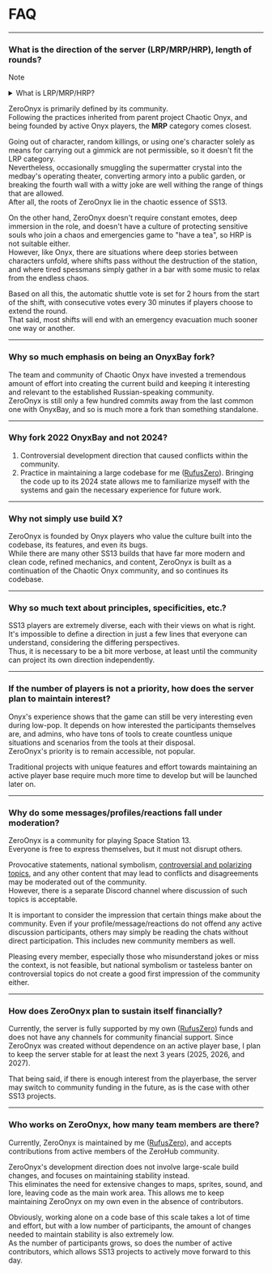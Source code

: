 # FAQ

---

### What is the direction of the server (LRP/MRP/HRP), length of rounds?

> [!NOTE]
> <details>
> <summary>What is LRP/MRP/HRP?</summary>
> Servers of all types prioritize entertainment for all participants. We gather in this game to have a good time, experience character situations, share emotions, and laugh at the chaos that unexpectedly befalls the characters.<br>
> Depending on preferences, players and servers in SS13 are often divided into the following categories:<br><br>
> 
> - LRP (Low Role Play) - low to no requirements for role-playing and motivated actions. LRP servers are often extremely fun and chaotic, with few rules on expressing oneself in-game or carrying out one's ideas. Players are free to reference out-of-game context for the sake of jokes, helping newcomers, or communicating about the round. LRP is closest to the chaotic origins of SS13.
> - MRP (Medium Role Play) - moderate role-playing requirements and a stricter ruleset. Often, the plausibility of a character's motivations measures role performance. This is especially true for actions with a strong impact on the round, such as decisions by department heads, killing other players, or acting as an antagonist. Actions on MRP servers often range from LRP to HRP in terms of motivation, and rounds vary from measured and calm to full-scale chaos with the destruction of the entire station.
> - HRP (High Role Play) - strict requirements for character depth and motivation of their actions. HRP servers have the strictest rulesets and prioritize realistic interactions between characters. HRP servers reveal complex character relationships and feature deep immersion into the story of the round; the focus shifts from mechanics, chaos, and conflict towards development of situations and scenarios, often with great detail.
> </details>

ZeroOnyx is primarily defined by its community.  
Following the practices inherited from parent project Chaotic Onyx, and being founded by active Onyx players, the **MRP** category comes closest.

Going out of character, random killings, or using one's character solely as means for carrying out a gimmick are not permissible, so it doesn't fit the LRP category.  
Nevertheless, occasionally smuggling the supermatter crystal into the medbay's operating theater, converting armory into a public garden, or breaking the fourth wall with a witty joke are well withing the range of things that are allowed.  
After all, the roots of ZeroOnyx lie in the chaotic essence of SS13.

On the other hand, ZeroOnyx doesn't require constant emotes, deep immersion in the role, and doesn't have a culture of protecting sensitive souls who join a chaos and emergencies game to "have a tea", so HRP is not suitable either.  
However, like Onyx, there are situations where deep stories between characters unfold, where shifts pass without the destruction of the station, and where tired spessmans simply gather in a bar with some music to relax from the endless chaos.

Based on all this, the automatic shuttle vote is set for 2 hours from the start of the shift, with consecutive votes every 30 minutes if players choose to extend the round.  
That said, most shifts will end with an emergency evacuation much sooner one way or another.

---

### Why so much emphasis on being an OnyxBay fork?
The team and community of Chaotic Onyx have invested a tremendous amount of effort into creating the current build and keeping it interesting and relevant to the established Russian-speaking community.  
ZeroOnyx is still only a few hundred commits away from the last common one with OnyxBay, and so is much more a fork than something standalone.

---

### Why fork 2022 OnyxBay and not 2024?
1. Controversial development direction that caused conflicts within the community.
2. Practice in maintaining a large codebase for me ([RufusZero](https://github.com/rufuszero)). Bringing the code up to its 2024 state allows me to familiarize myself with the systems and gain the necessary experience for future work.

---

### Why not simply use build X?
ZeroOnyx is founded by Onyx players who value the culture built into the codebase, its features, and even its bugs.  
While there are many other SS13 builds that have far more modern and clean code, refined mechanics, and content, ZeroOnyx is built as a continuation of the Chaotic Onyx community, and so continues its codebase.

---

### Why so much text about principles, specificities, etc.?
SS13 players are extremely diverse, each with their views on what is right. It's impossible to define a direction in just a few lines that everyone can understand, considering the differing perspectives.  
Thus, it is necessary to be a bit more verbose, at least until the community can project its own direction independently.

---

### If the number of players is not a priority, how does the server plan to maintain interest?
Onyx's experience shows that the game can still be very interesting even during low-pop. It depends on how interested the participants themselves are, and admins, who have tons of tools to create countless unique situations and scenarios from the tools at their disposal.  
ZeroOnyx's priority is to remain accessible, not popular.

Traditional projects with unique features and effort towards maintaining an active player base require much more time to develop but will be launched later on.

---

### Why do some messages/profiles/reactions fall under moderation?
ZeroOnyx is a community for playing Space Station 13.  
Everyone is free to express themselves, but it must not disrupt others.

Provocative statements, national symbolism, [controversial and polarizing topics](https://en.wikipedia.org/wiki/Wikipedia:List_of_controversial_issues), and any other content that may lead to conflicts and disagreements may be moderated out of the community.  
However, there is a separate Discord channel where discussion of such topics is acceptable.

It is important to consider the impression that certain things make about the community. Even if your profile/message/reactions do not offend any active discussion participants, others may simply be reading the chats without direct participation. This includes new community members as well.

Pleasing every member, especially those who misunderstand jokes or miss the context, is not feasible, but national symbolism or tasteless banter on controversial topics do not create a good first impression of the community either.

---

### How does ZeroOnyx plan to sustain itself financially?
Currently, the server is fully supported by my own ([RufusZero](https://github.com/rufuszero)) funds and does not have any channels for community financial support. Since ZeroOnyx was created without dependence on an active player base, I plan to keep the server stable for at least the next 3 years (2025, 2026, and 2027).

That being said, if there is enough interest from the playerbase, the server may switch to community funding in the future, as is the case with other SS13 projects.

---

### Who works on ZeroOnyx, how many team members are there?
Currently, ZeroOnyx is maintained by me ([RufusZero](https://github.com/rufuszero)), and accepts contributions from active members of the ZeroHub community.

ZeroOnyx's development direction does not involve large-scale build changes, and focuses on maintaining stability instead.  
This eliminates the need for extensive changes to maps, sprites, sound, and lore, leaving code as the main work area. This allows me to keep maintaining ZeroOnyx on my own even in the absence of contributors.

Obviously, working alone on a code base of this scale takes a lot of time and effort, but with a low number of participants, the amount of changes needed to maintain stability is also extremely low.  
As the number of participants grows, so does the number of active contributors, which allows SS13 projects to actively move forward to this day.
